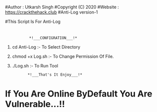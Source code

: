 #Author : Utkarsh Singh
#Copyright (C) 2020
#Website : https://crackthehack.club
#Anti-Log version-1

#This Script Is For Anti-Log
#
			   *!___CONFIGRATION___!*

1. cd Anti-Log :- To Select Directory

2. chmod +x Log.sh  :- To Change Permission Of File.

3. ./Log.sh :- To Run Tool

		      *!___That's It Enjoy___!*
#         
# If You Are Online ByDefault You Are Vulnerable...!!
